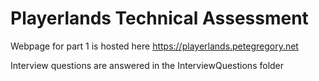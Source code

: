 # Playerlands Technical Assessment

Webpage for part 1 is hosted here https://playerlands.petegregory.net

Interview questions are answered in the InterviewQuestions folder
